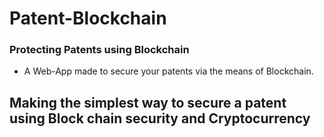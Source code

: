 # Patent-Blockchain

### Protecting Patents using Blockchain


* A Web-App made to secure your patents via the means of Blockchain.

## Making the simplest way to secure a patent using Block chain security and Cryptocurrency
